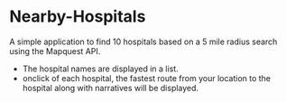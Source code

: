 # Nearby-Hospitals

A simple application to find 10 hospitals based on a 5 mile radius search using the Mapquest API.

- The hospital names are displayed in a list.
- onclick of each hospital, the fastest route from your location to the hospital along with narratives will be displayed.
